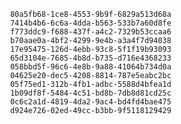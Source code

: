 
                80a5fb68-1ce8-4553-9b9f-6829a513d68a
                7414b4b6-6c6a-4dda-b563-533b7a60d8fe
                f773ddc9-f688-437f-a4c2-7329b53ccaa6
                b70aae0a-4bf2-4299-9e4b-a3a4f7d94038
                17e95475-126d-4ebb-93c8-5f1f19b93093
                65d3104e-7685-4b8d-b735-d716e4368233
                058bbd5f-96c6-4e8b-9a88-41064b734d0a
                04625e20-dec5-4208-8814-787e5eabc2bc
                05f75ed1-312b-4fb1-adbc-5588d4bfea1d
                1b09df8f-5484-4c51-bd8b-7db8d81cd25c
                0c6c2a1d-4819-4da2-9ac4-bd4fd4bae475
                d924e726-02ed-49cc-b3bb-9f5118129429
                